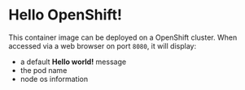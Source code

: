 # Hello OpenShift!

This container image can be deployed on a OpenShift cluster. When accessed via a web browser on port `8080`, it will display:
- a default **Hello world!** message
- the pod name
- node os information
